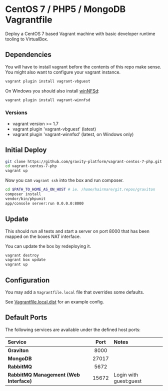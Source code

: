 # CentOS 7 / PHP5 / MongoDB Vagrantfile

Deploy a CentOS 7 based Vagrant machine with basic developer runtime tooling to VirtualBox.

## Dependencies

You will have to install vagrant before the contents of this repo make sense. You might also
want to configure your vagrant instance.

```bash
vagrant plugin install vagrant-vbguest
```

On Windows you should also install [winNFSd](https://github.com/winnfsd/vagrant-winnfsd):

```bash
vagrant plugin install vagrant-winnfsd
```

### Versions
- vagrant version >= 1.7
- vagrant plugin 'vagrant-vbguest' (latest)
- vagrant plugin 'vagrant-winnfsd' (latest, on Windows only)

## Initial Deploy

```bash
git clone https://github.com/gravity-platform/vagrant-centos-7-php.git
cd vagrant-centos-7-php
vagrant up
```

Now you can ``vagrant ssh`` into the box and run composer.

```bash
cd $PATH_TO_HOME_AS_ON_HOST # ie. /home/hairmare/git.repos/graviton
composer install
vendor/bin/phpunit
app/console server:run 0.0.0.0:8000
```

## Update
This should run all tests and start a server on port 8000 that has been mapped on the boxes NAT interface.

You can update the box by redeploying it.

```bash
vagrant destroy
vagrant box update
vagrant up
```

## Configuration

You may add a ``Vagrantfile.local`` file that overrides some defaults.

See [Vagrantfile.local.dist](Vagrantfile.local.dist) for an example config.


## Default Ports
The following services are available under the defined host ports:

| Service                                 | Port  | Notes                  |
|:----------------------------------------|:-----:|:-----------------------|
| **Graviton**                            | 8000  |                        |
| **MongoDB**                             | 27017 |                        |
| **RabbitMQ**                            | 5672  |                        |
| **RabbitMQ Management (Web Interface)** | 15672 | Login with guest:guest |